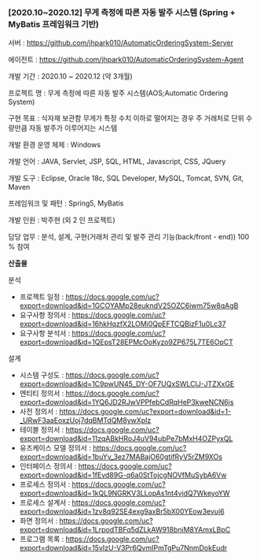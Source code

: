 ### [2020.10~2020.12] 무게 측정에 따른 자동 발주 시스템 (Spring + MyBatis 프레임워크 기반)

서버 : https://github.com/jhpark010/AutomaticOrderingSystem-Server

에이전트 : https://github.com/jhpark010/AutomaticOrderingSystem-Agent


개발 기간 : 2020.10 ~ 2020.12 (약 3개월)

프로젝트 명 : 무게 측정에 따른 자동 발주 시스템(AOS;Automatic Ordering System)

구현 목표	: 식자재 보관함 무게가 특정 수치 이하로 떨어지는 경우 주 거래처로 단위 수량만큼 자동 발주가 이루어지는 시스템

개발 환경	운영 체제 : Windows

개발 언어	: JAVA, Servlet, JSP, SQL, HTML, Javascript, CSS, JQuery

개발 도구	: Eclipse, Oracle 18c, SQL Developer, MySQL, Tomcat, SVN, Git, Maven

프레임워크 및 패턴 : Spring5, MyBatis

개발 인원	: 박주현 (외 2 인 프로젝트)

담당 업무	: 분석, 설계, 구현(거래처 관리 및 발주 관리 기능(back/front - end)) 100 % 참여

**산출물**

분석
- 프로젝트 일정 : https://docs.google.com/uc?export=download&id=1GCOYAMp28eukndV25OZC6iwm75w8qAgB
- 요구사항 정의서 : https://docs.google.com/uc?export=download&id=16hkHqzfX2LOMi0QpEFTCQBizF1u0Lc37
- 요구사항 분석서 : https://docs.google.com/uc?export=download&id=1QEpsT28EPMcOoKyzo9ZP675L7TE6OpCT

설계

- 시스템 구성도 : https://docs.google.com/uc?export=download&id=1C9pwUN45_DY-OF7UQxSWLCIJ-JTZXxGE
- 엔티티 정의서 : https://docs.google.com/uc?export=download&id=1YQ6JD2RJwVPPfebCdRqHeP3kweNCN6js
- 사전 정의서 : https://docs.google.com/uc?export=download&id=1-_URwF3aaEoxzUoj7dqBMTdQM8ywXpIz
- 테이블 정의서 : https://docs.google.com/uc?export=download&id=11zqABkHRoJ4uV94ubPe7bMxH4OZPyxQL
- 유즈케이스 모델 정의서 : https://docs.google.com/uc?export=download&id=1buYv_3ez7MABajO60gtifRyV5rZM9XOs
- 인터페이스 정의서 : https://docs.google.com/uc?export=download&id=1fEvd89G-q6a0StTojcgNOVfMuSybA6Vw
- 프로세스 정의서 : https://docs.google.com/uc?export=download&id=1kQL9NGRKV3LLopAs1nt4vjdQ7WkeyoYW
- 프로세스 설계서 : https://docs.google.com/uc?export=download&id=1zv8q92SE4exg9axBr5bX00YEow3evui6
- 화면 정의서 : https://docs.google.com/uc?export=download&id=1LrpodTBFq5dZLkAW918bniM8YAmxLBpC
- 프로그램 목록 : https://docs.google.com/uc?export=download&id=15vIzU-V3Pr6QvmIPmTgPu7NnmDokEudr
